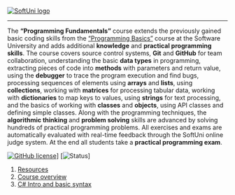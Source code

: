   <a href="https://softuni.bg/trainings/courses" rel="Courses">  ![SoftUni logo][logo] <a/>

[logo]: http://innovationstarterbox.bg/wp-content/uploads/2016/05/Softuni_logo_trasparent.png "Logo Title Text 2"

---
The **“Programming Fundamentals”** course extends the previously gained basic coding skills from the <a href="https://softuni.bg/courses/programming-basics">“Programming Basics”</a> course at the Software University and adds additional **knowledge** and **practical programming skills**.
The course covers source control systems, **Git** and **GitHub** for team collaboration, understanding the basic **data types** in programming, extracting pieces of code into **methods** with parameters and return value, using the **debugger** to trace the program execution and find bugs, processing sequences of elements using **arrays** and **lists**, using **collections**, working with **matrices** for processing tabular data, working with **dictionaries** to map keys to values, using **strings** for text processing, and the basics of working with **classes** and **objects**, using API classes and defining simple classes.
Along with the programming techniques, the **algorithmic thinking** and **problem solving** skills are advanced by solving hundreds of practical programming problems. All exercises and exams are automatically evaluated with real-time feedback through the SoftUni online judge system. At the end all students take a **practical programming exam**.

[![GitHub license](https://img.shields.io/badge/license-MIT-blue.svg?style=flat-square)](https://raw.githubusercontent.com/quakendev/FundamentalsCSharp_Sept2017/master/LICENSE.md)]
[![Status](https://img.shields.io/badge/status-IN%20PROGRESS-blue.svg)]

1. <a href="https://github.com/quakendev/FundamentalsCSharp_Sept2017/tree/master/Resources" > Resources </a> 
2. <a href="https://github.com/quakendev/FundamentalsCSharp_Sept2017/tree/master/Overview" > Course overview </a> 
3. <a href="https://github.com/quakendev/FundamentalsCSharp_Sept2017/tree/master/IntroAndBasicSyntax" > C# Intro and basic syntax </a> 

